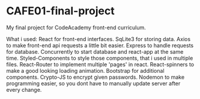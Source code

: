 # CAFE01-final-project
My final project for CodeAcademy front-end curriculum.

What i used: 
React for front-end interfaces.
SqLite3 for storing data.
Axios to make front-end api requests a little bit easier.
Express to handle requests for database.
Concurrently to start database and react-app at the same time.
Styled-Components to style those components, that i used in multiple files.
React-Router to implement multiple 'pages' in react.
React-spinners to make a good looking loading animation.
Bootstrap for additional components.
Crypto-JS to encrypt given passwords.
Nodemon to make programming easier, so you dont have to manually update server after every change.
